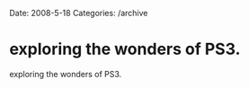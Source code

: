 Date: 2008-5-18
Categories: /archive

# exploring the wonders of PS3.

exploring the wonders of PS3.
